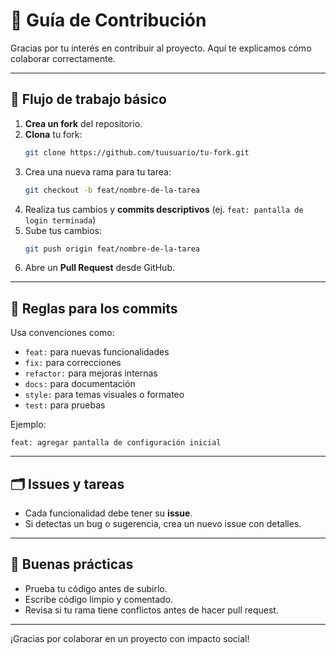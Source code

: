# 🤝 Guía de Contribución

Gracias por tu interés en contribuir al proyecto. Aquí te explicamos cómo colaborar correctamente.

---

## 🧱 Flujo de trabajo básico

1. **Crea un fork** del repositorio.
2. **Clona** tu fork:
   ```bash
   git clone https://github.com/tuusuario/tu-fork.git
   ```
3. Crea una nueva rama para tu tarea:
   ```bash
   git checkout -b feat/nombre-de-la-tarea
   ```
4. Realiza tus cambios y **commits descriptivos** (ej. `feat: pantalla de login terminada`)
5. Sube tus cambios:
   ```bash
   git push origin feat/nombre-de-la-tarea
   ```
6. Abre un **Pull Request** desde GitHub.

---

## 📝 Reglas para los commits

Usa convenciones como:

- `feat:` para nuevas funcionalidades
- `fix:` para correcciones
- `refactor:` para mejoras internas
- `docs:` para documentación
- `style:` para temas visuales o formateo
- `test:` para pruebas

Ejemplo:
```
feat: agregar pantalla de configuración inicial
```

---

## 🗂️ Issues y tareas

- Cada funcionalidad debe tener su **issue**.
- Si detectas un bug o sugerencia, crea un nuevo issue con detalles.

---

## 🧪 Buenas prácticas

- Prueba tu código antes de subirlo.
- Escribe código limpio y comentado.
- Revisa si tu rama tiene conflictos antes de hacer pull request.

---

¡Gracias por colaborar en un proyecto con impacto social!
